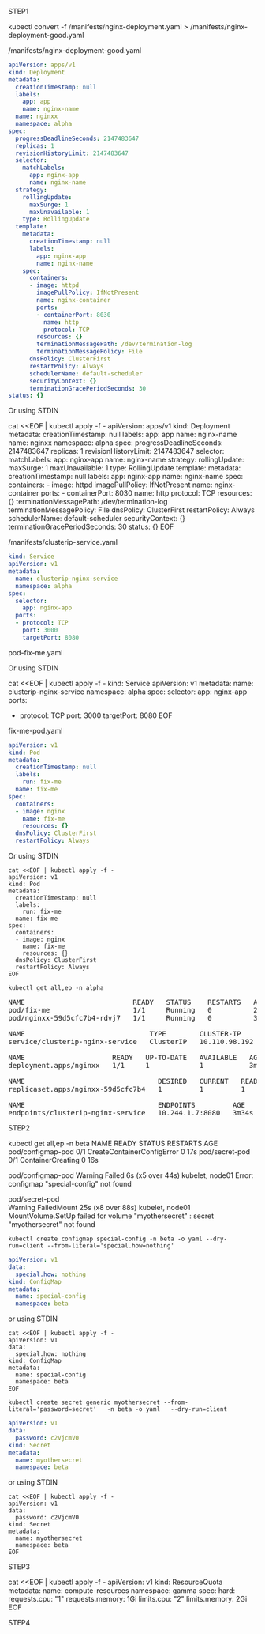 STEP1


kubectl convert -f /manifests/nginx-deployment.yaml > /manifests/nginx-deployment-good.yaml

/manifests/nginx-deployment-good.yaml

```yaml
apiVersion: apps/v1
kind: Deployment
metadata:
  creationTimestamp: null
  labels:
    app: app
    name: nginx-name
  name: nginxx
  namespace: alpha
spec:
  progressDeadlineSeconds: 2147483647
  replicas: 1
  revisionHistoryLimit: 2147483647
  selector:
    matchLabels:
      app: nginx-app
      name: nginx-name
  strategy:
    rollingUpdate:
      maxSurge: 1
      maxUnavailable: 1
    type: RollingUpdate
  template:
    metadata:
      creationTimestamp: null
      labels:
        app: nginx-app
        name: nginx-name
    spec:
      containers:
      - image: httpd
        imagePullPolicy: IfNotPresent
        name: nginx-container
        ports:
        - containerPort: 8030
          name: http
          protocol: TCP
        resources: {}
        terminationMessagePath: /dev/termination-log
        terminationMessagePolicy: File
      dnsPolicy: ClusterFirst
      restartPolicy: Always
      schedulerName: default-scheduler
      securityContext: {}
      terminationGracePeriodSeconds: 30
status: {}
```

Or using STDIN

cat <<EOF | kubectl apply -f -
apiVersion: apps/v1
kind: Deployment
metadata:
  creationTimestamp: null
  labels:
    app: app
    name: nginx-name
  name: nginxx
  namespace: alpha
spec:
  progressDeadlineSeconds: 2147483647
  replicas: 1
  revisionHistoryLimit: 2147483647
  selector:
    matchLabels:
      app: nginx-app
      name: nginx-name
  strategy:
    rollingUpdate:
      maxSurge: 1
      maxUnavailable: 1
    type: RollingUpdate
  template:
    metadata:
      creationTimestamp: null
      labels:
        app: nginx-app
        name: nginx-name
    spec:
      containers:
      - image: httpd
        imagePullPolicy: IfNotPresent
        name: nginx-container
        ports:
        - containerPort: 8030
          name: http
          protocol: TCP
        resources: {}
        terminationMessagePath: /dev/termination-log
        terminationMessagePolicy: File
      dnsPolicy: ClusterFirst
      restartPolicy: Always
      schedulerName: default-scheduler
      securityContext: {}
      terminationGracePeriodSeconds: 30
status: {}
EOF



/manifests/clusterip-service.yaml

```yaml
kind: Service
apiVersion: v1
metadata:
  name: clusterip-nginx-service
  namespace: alpha
spec:
  selector:
    app: nginx-app
  ports:
  - protocol: TCP
    port: 3000
    targetPort: 8080
```
pod-fix-me.yaml

Or using STDIN

cat <<EOF | kubectl apply -f -
kind: Service
apiVersion: v1
metadata:
  name: clusterip-nginx-service
  namespace: alpha
spec:
  selector:
    app: nginx-app
  ports:
  - protocol: TCP
    port: 3000
    targetPort: 8080
EOF

fix-me-pod.yaml

```yaml
apiVersion: v1
kind: Pod
metadata:
  creationTimestamp: null
  labels:
    run: fix-me
  name: fix-me
spec:
  containers:
  - image: nginx
    name: fix-me
    resources: {}
  dnsPolicy: ClusterFirst
  restartPolicy: Always
```

Or using STDIN


```
cat <<EOF | kubectl apply -f -
apiVersion: v1
kind: Pod
metadata:
  creationTimestamp: null
  labels:
    run: fix-me
  name: fix-me
spec:
  containers:
  - image: nginx
    name: fix-me
    resources: {}
  dnsPolicy: ClusterFirst
  restartPolicy: Always
EOF
```

```
kubectl get all,ep -n alpha
```
<pre>
NAME                          READY   STATUS    RESTARTS   AGE
pod/fix-me                    1/1     Running   0          2m17s
pod/nginxx-59d5cfc7b4-rdvj7   1/1     Running   0          3m26s

NAME                              TYPE        CLUSTER-IP      EXTERNAL-IP   PORT(S)    AGE
service/clusterip-nginx-service   ClusterIP   10.110.98.192   <none>        3000/TCP   3m34s

NAME                     READY   UP-TO-DATE   AVAILABLE   AGE
deployment.apps/nginxx   1/1     1            1           3m26s

NAME                                DESIRED   CURRENT   READY   AGE
replicaset.apps/nginxx-59d5cfc7b4   1         1         1       3m26s

NAME                                ENDPOINTS         AGE
endpoints/clusterip-nginx-service   10.244.1.7:8080   3m34s
</pre>


STEP2

kubectl get all,ep -n beta
NAME                READY   STATUS                       RESTARTS   AGE
pod/configmap-pod   0/1     CreateContainerConfigError   0          17s
pod/secret-pod      0/1     ContainerCreating            0          16s


pod/configmap-pod
Warning  Failed     6s (x5 over 44s)  kubelet, node01  Error: configmap "special-config" not found

pod/secret-pod  
Warning  FailedMount  25s (x8 over 88s)  kubelet, node01  MountVolume.SetUp failed for volume "myothersecret" : secret "myothersecret" not found

```
kubectl create configmap special-config -n beta -o yaml --dry-run=client --from-literal='special.how=nothing'
```

```yaml
apiVersion: v1
data:
  special.how: nothing
kind: ConfigMap
metadata:
  name: special-config
  namespace: beta
```

or using STDIN 

```
cat <<EOF | kubectl apply -f -
apiVersion: v1
data:
  special.how: nothing
kind: ConfigMap
metadata:
  name: special-config
  namespace: beta
EOF
```


```
kubectl create secret generic myothersecret --from-literal='password=secret'   -n beta -o yaml   --dry-run=client
```

```yaml
apiVersion: v1
data:
  password: c2VjcmV0
kind: Secret
metadata:
  name: myothersecret
  namespace: beta
```

or using STDIN

```
cat <<EOF | kubectl apply -f -
apiVersion: v1
data:
  password: c2VjcmV0
kind: Secret
metadata:
  name: myothersecret
  namespace: beta
EOF  
```


STEP3

cat <<EOF | kubectl apply -f -
apiVersion: v1
kind: ResourceQuota
metadata:
  name: compute-resources
  namespace: gamma
spec:
  hard:
    requests.cpu: "1"
    requests.memory: 1Gi
    limits.cpu: "2"
    limits.memory: 2Gi
EOF


STEP4

